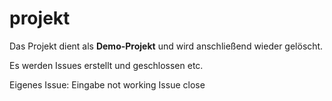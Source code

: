 # projekt

Das Projekt dient als **Demo-Projekt** und wird anschließend wieder gelöscht.

Es werden Issues erstellt und geschlossen etc.

Eigenes Issue: Eingabe not working
Issue close
